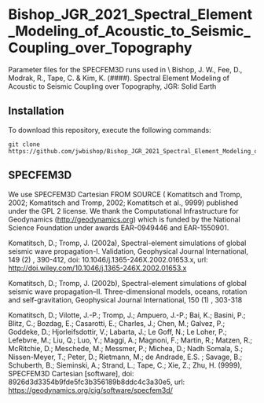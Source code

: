 Bishop_JGR_2021_Spectral_Element_Modeling_of_Acoustic_to_Seismic_Coupling_over_Topography
=====================================================

Parameter files for the SPECFEM3D runs used in \\
Bishop, J. W., Fee, D., Modrak, R., Tape, C. & Kim, K. (####). Spectral Element Modeling of Acoustic to Seismic Coupling over Topography, JGR: Solid Earth

Installation
------------
To download this repository, execute the following commands:

```
git clone https://github.com/jwbishop/Bishop_JGR_2021_Spectral_Element_Modeling_of_Acoustic_to_Seismic_Coupling_over_Topography.git
```

SPECFEM3D
---------------------
We use SPECFEM3D Cartesian FROM SOURCE ( Komatitsch and Tromp, 2002; Komatitsch and Tromp, 2002; Komatitsch et al., 9999) published under the GPL 2 license. We thank the Computational Infrastructure for Geodynamics (http://geodynamics.org) which is funded by the National Science Foundation under awards EAR-0949446 and EAR-1550901.

Komatitsch, D.; Tromp, J. (2002a), Spectral-element simulations of global seismic wave propagation-I. Validation, Geophysical Journal International, 149 (2) , 390-412, doi: 10.1046/j.1365-246X.2002.01653.x, url: http://doi.wiley.com/10.1046/j.1365-246X.2002.01653.x

Komatitsch, D.; Tromp, J. (2002b), Spectral-element simulations of global seismic wave propagation–II. Three-dimensional models, oceans, rotation and self-gravitation, Geophysical Journal International, 150 (1) , 303-318

Komatitsch, D.; Vilotte, J.-P.; Tromp, J.; Ampuero, J.-P.; Bai, K.; Basini, P.; Blitz, C.; Bozdag, E.; Casarotti, E.; Charles, J.; Chen, M.; Galvez, P.; Goddeke, D.; Hjorleifsdottir, V.; Labarta, J.; Le Goff, N.; Le Loher, P.; Lefebvre, M.; Liu, Q.; Luo, Y.; Maggi, A.; Magnoni, F.; Martin, R.; Matzen, R.; McRitchie, D.; Meschede, M.; Messmer, P.; Michea, D.; Nadh Somala, S.; Nissen-Meyer, T.; Peter, D.; Rietmann, M.; de Andrade, E.S. ; Savage, B.; Schuberth, B.; Sieminski, A.; Strand, L.; Tape, C.; Xie, Z.; Zhu, H. (9999), SPECFEM3D Cartesian [software], doi: 8926d3d3354b9fde5fc3b356189b8ddc4c3a30e5, url: https://geodynamics.org/cig/software/specfem3d/
